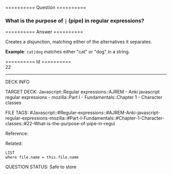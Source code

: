 ========== Question ==========  

### What is the purpose of `|` (pipe) in regular expressions?  

========== Answer ==========  

Creates a disjunction, matching either of the alternatives it separates.

**Example**: `cat|dog` matches either "cat" or "dog" in a string.

========== Id ==========  
22

---

DECK INFO

TARGET DECK: Javascript::Regular expressions::AJREM - Anki javascript regular expressions - mozilla::Part I - Fundamentals::Chapter 1 - Character classes

FILE TAGS: #Javascript::#Regular-expressions::#AJREM-Anki-javascript-regular-expressions-mozilla::#Part-I-Fundamentals::#Chapter-1-Character-classes::#22-What-is-the-purpose-of-pipe-in-regul

Reference:

Related:

```dataview
LIST
where file.name = this.file.name
```


QUESTION STATUS: Safe to store
